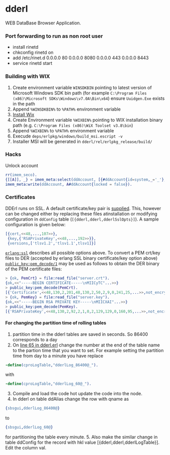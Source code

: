 dderl
=====

WEB DataBase Browser Application.

### Port forwarding to run as non root user
* install rinetd
* chkconfig rinetd on
* add /etc/rinet.d
	0.0.0.0 80 0.0.0.0 8080
	0.0.0.0 443 0.0.0.0 8443
* service rinetd start

### Building with WIX
1. Create environment variable `WINSDKBIN` pointing to latest version of Microsoft Windows SDK bin path (for example `C:\Program Files (x86)\Microsoft SDKs\Windows\v7.0A\Bin\x64`) ensure `Uuidgen.Exe` exists in the path
2. Append `%WINSDKBIN%` to `%PATH%` environment variable
3. [Install Wix](http://wix.codeplex.com/downloads/get/762937)
4. Create Environment variable `%WIXBIN%` pointing to  WIX installation binary path (e.g. `C:\Program Files (x86)\WiX Toolset v3.8\bin`)
5. Append `%WIXBIN%` to `%PATH%` environment variable
6. Execude `deps/erlpkg/windows/build_msi.escript -v`
7. Installer MSI will be generated in `dderl/rel/erlpkg_release/build/`

### Hacks
Unlock account
```erlang
rr(imem_seco).
{[[A]], _} = imem_meta:select(ddAccount, [{#ddAccount{id=system,_='_'}, [], [['$_']]}]).
imem_meta:write(ddAccount, A#ddAccount{locked = false}).
```

### Certificates
DDErl runs on SSL. A default certificate/key pair is [supplied](https://github.com/k2informatics/dderl/tree/master/priv/certs). This, however can be changed either by replacing these files atinstallation or modifying configuration in `ddConfig` table (`[{dderl,dderl,dderlSslOpts}]`). A sample configuration is given below:
```erlang
[{cert,<<48,...,107>>},
 {key,{'RSAPrivateKey',<<48,...,192>>}},
 {versions,['tlsv1.2','tlsv1.1',tlsv1]}]
```
[`erlang:ssl`](http://erlang.org/doc/man/ssl.html) describes all possible options above.
To convert a PEM crt/key files to DER (accepted by erlang SSL binary certificate/key option above) [`public_key:pem_decode/1`](http://www.erlang.org/doc/man/public_key.html#pem_decode-1) may be used as follows to obtain the DER binary of the PEM certificate files:
```erlang
> {ok, PemCrt} = file:read_file("server.crt").
{ok,<<"-----BEGIN CERTIFICATE-----\nMIICyTC"...>>}
> public_key:pem_decode(PemCrt).
[{'Certificate',<<48,130,2,201,48,130,2,50,2,9,0,241,25,...>>,not_encrypted}]
> {ok, PemKey} = file:read_file("server.key").
{ok,<<"-----BEGIN RSA PRIVATE KEY-----\nMIICXAI"...>>}
> public_key:pem_decode(PemKey).              
[{'RSAPrivateKey',<<48,130,2,92,2,1,0,2,129,129,0,160,95,...>>,not_encrypted}]
```

#### For changing the partition time of rolling tables

1. partition time in the dderl tables are saved in seconds. So 86400 corresponds to a day
2. On [line 65 in dderl.erl](https://github.com/K2InformaticsGmbH/dderl/blob/master/src/dderl.erl#L65) change the number at the end of the table name to the partion time that you want to set. For example setting the partition time from day to a minute you have replace 
  ```erlang
  -define(cproLogTable,"dderlLog_86400@_").
  ```
  with
  
  ```erlang 
  -define(cproLogTable,"dderlLog_60@_").
  ```
3. Compile and load the code hot update the code into the node.
4. In dderl on table ddAlias change the row with qname as 

  ```erlang
  {sbsgui,dderlLog_86400@}
  ```
  to 
  ```erlang
  {sbsgui,dderlLog_60@}
  ```
for partitioning the table every minute.
5. Also make the similar change in table ddConfig for the record with hkl value [{dderl,dderl,dderlLogTable}]. Edit the column val.

